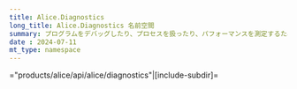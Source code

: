 ```yaml
---
title: Alice.Diagnostics
long_title: Alice.Diagnostics 名前空間
summary: プログラムをデバッグしたり、プロセスを扱ったり、パフォーマンスを測定するための関数およびクラスがあります。
date : 2024-07-11
mt_type: namespace
---
```


="products/alice/api/alice/diagnostics"|[include-subdir]=